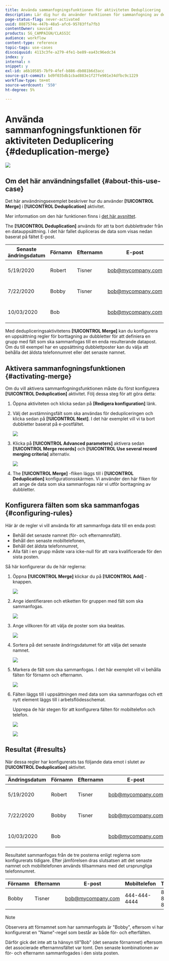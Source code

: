 ```yaml
---
title: Använda sammanfogningsfunktionen för aktiviteten Deduplicering
description: Lär dig hur du använder funktionen för sammanfogning av dedupliceringsaktiviteter
page-status-flag: never-activated
uuid: 8887574e-447b-48a5-afc6-95783ffa7fb3
contentOwner: sauviat
products: SG_CAMPAIGN/CLASSIC
audience: workflow
content-type: reference
topic-tags: use-cases
discoiquuid: 4113c3fe-a279-4fe1-be89-ea43c96edc34
index: y
internal: n
snippet: y
exl-id: a6b10585-7bf9-4fef-b886-db081b6d3acc
source-git-commit: bd9f035db1cbad883e1f27fe901e34dfbc9c1229
workflow-type: tm+mt
source-wordcount: '550'
ht-degree: 5%

---
```


# Använda sammanfogningsfunktionen för aktiviteten Deduplicering {#deduplication-merge}

![](../../assets/common.svg)

## Om det här användningsfallet {#about-this-use-case}

Det här användningsexemplet beskriver hur du använder **[!UICONTROL Merge]** i **[!UICONTROL Deduplication]** aktivitet.

Mer information om den här funktionen finns i [det här avsnittet](deduplication.md#merging-fields-into-single-record).

The **[!UICONTROL Deduplication]** används för att ta bort dubblettrader från en datauppsättning. I det här fallet dupliceras de data som visas nedan baserat på fältet E-post.

| Senaste ändringsdatum | Förnamn | Efternamn | E-post | Mobiltelefon | Telefon |
|-----|------------|-----------|-------|--------------|------|
| 5/19/2020 | Robert | Tisner | bob@mycompany.com | 444-444-444 | 777-777-7777 |
| 7/22/2020 | Bobby | Tisner | bob@mycompany.com |  | 777-777-7777 |
| 10/03/2020 | Bob |  | bob@mycompany.com |  | 888-888-8888 |

Med dedupliceringsaktivitetens **[!UICONTROL Merge]** kan du konfigurera en uppsättning regler för borttagning av dubbletter för att definiera en grupp med fält som ska sammanfogas till en enda resulterande datapost. Om du till exempel har en uppsättning dubblettposter kan du välja att behålla det äldsta telefonnumret eller det senaste namnet.

## Aktivera sammanfogningsfunktionen {#activating-merge}


Om du vill aktivera sammanfogningsfunktionen måste du först konfigurera **[!UICONTROL Deduplication]** aktivitet. Följ dessa steg för att göra detta:

1. Öppna aktiviteten och klicka sedan på **[Redigera konfiguration]** länk.

1. Välj det avstämningsfält som ska användas för dedupliceringen och klicka sedan på **[!UICONTROL Next]**. I det här exemplet vill vi ta bort dubbletter baserat på e-postfältet.

   ![](assets/uc_merge_edit.png)

1. Klicka på **[!UICONTROL Advanced parameters]** aktivera sedan **[!UICONTROL Merge records]** och **[!UICONTROL Use several record merging criteria]** alternativ.

   ![](assets/uc_merge_advanced_parameters.png)

1. The **[!UICONTROL Merge]** -fliken läggs till i **[!UICONTROL Deduplication]** konfigurationsskärmen. Vi använder den här fliken för att ange de data som ska sammanfogas när vi utför borttagning av dubbletter.

## Konfigurera fälten som ska sammanfogas {#configuring-rules}

Här är de regler vi vill använda för att sammanfoga data till en enda post:

* Behåll det senaste namnet (för- och efternamnsfält).
* Behåll den senaste mobiltelefonen,
* Behåll det äldsta telefonnumret,
* Alla fält i en grupp måste vara icke-null för att vara kvalificerade för den sista posten.

Så här konfigurerar du de här reglerna:

1. Öppna **[!UICONTROL Merge]** klickar du på **[!UICONTROL Add]** -knappen.

   ![](assets/uc_merge_add.png)

1. Ange identifieraren och etiketten för gruppen med fält som ska sammanfogas.

   ![](assets/uc_merge_identifier.png)

1. Ange villkoren för att välja de poster som ska beaktas.

   ![](assets/uc_merge_filter.png)

1. Sortera på det senaste ändringsdatumet för att välja det senaste namnet.

   ![](assets/uc_merge_sort.png)

1. Markera de fält som ska sammanfogas. I det här exemplet vill vi behålla fälten för förnamn och efternamn.

   ![](assets/uc_merge_keep.png)

1. Fälten läggs till i uppsättningen med data som ska sammanfogas och ett nytt element läggs till i arbetsflödesschemat.

   Upprepa de här stegen för att konfigurera fälten för mobiltelefon och telefon.

   ![](assets/dedup8.png)

   ![](assets/dedup9.png)

## Resultat {#results}

När dessa regler har konfigurerats tas följande data emot i slutet av **[!UICONTROL Deduplication]** aktivitet.

| Ändringsdatum | Förnamn | Efternamn | E-post | Mobiltelefon | Telefon |
|-----|------------|-----------|-------|--------------|------|
| 5/19/2020 | Robert | Tisner | bob@mycompany.com | 444-444-444 | 777-777-7777 |
| 7/22/2020 | Bobby | Tisner | bob@mycompany.com |  | 777-777-7777 |
| 10/03/2020 | Bob |  | bob@mycompany.com |  | 888-888-8888 |

Resultatet sammanfogas från de tre posterna enligt reglerna som konfigurerats tidigare. Efter jämförelsen dras slutsatsen att det senaste namnet och mobiltelefonen används tillsammans med det ursprungliga telefonnumret.

| Förnamn | Efternamn | E-post | Mobiltelefon | Telefon |
|------------|-----------|-------|--------------|------|
| Bobby | Tisner | bob@mycompany.com | 444-444-4444 | 888-888-8888 |

>[!NOTE]
>
> Observera att förnamnet som har sammanfogats är &quot;Bobby&quot;, eftersom vi har konfigurerat en &quot;Name&quot;-regel som består av både för- och efterfälten.
>
>Därför gick det inte att ta hänsyn till&quot;Bob&quot; (det senaste förnamnet) eftersom det associerade efternamnsfältet var tomt. Den senaste kombinationen av för- och efternamn sammanfogades i den sista posten.
